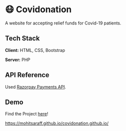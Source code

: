 
# 😷 Covidonation

A website for accepting relief funds for Covid-19 patients.


## Tech Stack

**Client:** HTML, CSS, Bootstrap

**Server:** PHP


## API Reference

Used [Razorpay Payments API](https://razorpay.com/docs/api/).
## Demo

Find the Project [here](https://mohitsaraff.github.io/covidonation.github.io/)!

https://mohitsaraff.github.io/covidonation.github.io/
